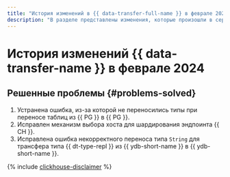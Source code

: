 ```yaml
---
title: "История изменений в {{ data-transfer-full-name }} в феврале 2024"
description: "В разделе представлены изменения, которые произошли в сервисе {{ data-transfer-name }} в феврале 2024 года."
---
```


# История изменений {{ data-transfer-name }} в феврале 2024

## Решенные проблемы {#problems-solved}

1. Устранена ошибка, из-за которой не переносились типы при переносе таблиц из {{ PG }} в {{ PG }}.
1. Исправлен механизм выбора хоста для шардирования эндпоинта {{ CH }}.
1. Исправлена ошибка некорректного переноса типа `String` для трансфера типа {{ dt-type-repl }} из {{ ydb-short-name }} в {{ ydb-short-name }}.

{% include [clickhouse-disclaimer](../../_includes/clickhouse-disclaimer.md) %}

